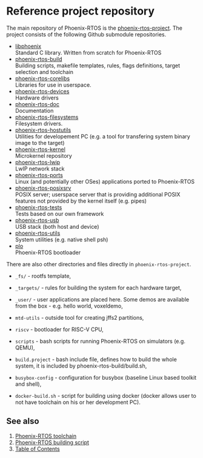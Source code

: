 # Reference project repository

The main repository of Phoenix-RTOS is the [phoenix-rtos-project](https://github.com/phoenix-rtos/phoenix-rtos-project.git). The project consists of the following Github submodule repositories.

- [libphoenix](https://github.com/phoenix-rtos/libphoenix.git) </br>
    Standard C library. Written from scratch for Phoenix-RTOS
- [phoenix-rtos-build](https://github.com/phoenix-rtos/phoenix-rtos-build.git) </br>
    Building scripts, makefile templates, rules, flags definitions, target selection and toolchain
- [phoenix-rtos-corelibs](https://github.com/phoenix-rtos/phoenix-rtos-corelibs.git) </br>
    Libraries for use in userspace.
- [phoenix-rtos-devices](https://github.com/phoenix-rtos/phoenix-rtos-devices.git) </br>
    Hardware drivers
- [phoenix-rtos-doc](https://github.com/phoenix-rtos/phoenix-rtos-doc.git) </br>
    Documentation
- [phoenix-rtos-filesystems](https://github.com/phoenix-rtos/phoenix-rtos-filesystems.git) </br>
    Filesystem drivers.
- [phoenix-rtos-hostutils](https://github.com/phoenix-rtos/phoenix-rtos-hostutils.git) </br>
    Utilities for developement PC (e.g. a tool for transfering system binary image to the target)
- [phoenix-rtos-kernel](https://github.com/phoenix-rtos/phoenix-rtos-kernel.git) </br>
    Microkernel repository
- [phoenix-rtos-lwip](https://github.com/phoenix-rtos/phoenix-rtos-lwip.git) </br>
    LwIP network stack
- [phoenix-rtos-ports](https://github.com/phoenix-rtos/phoenix-rtos-ports.git) </br>
    Linux (and potentially other OSes) applications ported to Phoenix-RTOS
- [phoenix-rtos-posixsrv](https://github.com/phoenix-rtos/phoenix-rtos-posixsrv.git) </br>
    POSIX server; userspace server that is providing additional POSIX features not provided by the kernel itself (e.g. pipes)
- [phoenix-rtos-tests](https://github.com/phoenix-rtos/phoenix-rtos-tests.git) </br>
    Tests based on our own framework
- [phoenix-rtos-usb](https://github.com/phoenix-rtos/phoenix-rtos-usb.git) </br>
    USB stack (both host and device)
- [phoenix-rtos-utils](https://github.com/phoenix-rtos/phoenix-rtos-utils.git) </br>
    System utilities (e.g. native shell psh)
- [plo](https://github.com/phoenix-rtos/plo.git) </br>
    Phoenix-RTOS bootloader

There are also other directories and files directly in `phoenix-rtos-project`.

- `_fs/` - rootfs template,

- `_targets/` - rules for building the system for each hardware target,

- `_user/` - user applications are placed here. Some demos are available from the box - e.g. hello world, voxeldemo,

- `mtd-utils` - outside tool for creating jffs2 partitions,

- `riscv` - bootloader for RISC-V CPU,

- `scripts` - bash scripts for running Phoenix-RTOS on simulators (e.g. QEMU),

- `build.project` - bash include file, defines how to build the whole system, it is included by phoenix-rtos-build/build.sh,

- `busybox-config` - configuration for busybox (baseline Linux based toolkit and shell),

- `docker-build.sh` - script for building using docker (docker allows user to not have toolchain on his or her development PC).

## See also

1. [Phoenix-RTOS toolchain](toolchain.md)
2. [Phoenix-RTOS building script](script.md)
3. [Table of Contents](../README.md)